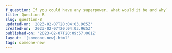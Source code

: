 ```yaml
---
f_question: If you could have any superpower, what would it be and why?
title: Question 8
slug: question-8
updated-on: '2023-02-07T20:04:03.965Z'
created-on: '2023-02-07T20:04:03.965Z'
published-on: '2023-02-07T20:09:57.061Z'
layout: '[someone-new].html'
tags: someone-new
---
```



